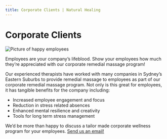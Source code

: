 ```yaml
---
title: Corporate Clients | Natural Healing
---
```


# Corporate Clients

<img alt="Picture of happy employees" src="/happy-employees.jpg" title="Picture of happy employees" className="mb-5" />

Employees are your company’s lifeblood. Show your employees how much they’re appreciated with our corporate remedial massage program!

Our experienced therapists have worked with many companies in Sydney’s Eastern Suburbs to provide remedial massage to employees as part of our corporate remedial massage program. Not only is this great for employees, it has tangible benefits for the company including:

- Increased employee engagement and focus
- Reduction in stress related absences
- Enhanced mental resilience and creativity
- Tools for long term stress management

We’d be more than happy to discuss a tailor made corporate wellness program for your employees. [Send us an email!](/contact-us)
